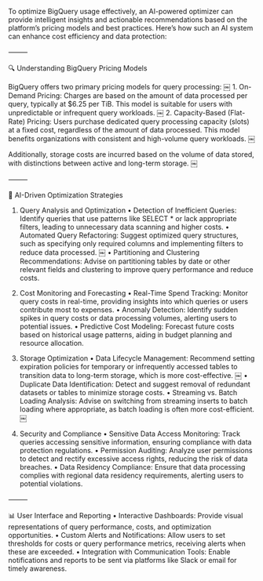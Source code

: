 To optimize BigQuery usage effectively, an AI-powered optimizer can provide intelligent insights and actionable recommendations based on the platform’s pricing models and best practices. Here’s how such an AI system can enhance cost efficiency and data protection:

⸻

🔍 Understanding BigQuery Pricing Models

BigQuery offers two primary pricing models for query processing: ￼
	1.	On-Demand Pricing: Charges are based on the amount of data processed per query, typically at $6.25 per TiB. This model is suitable for users with unpredictable or infrequent query workloads. ￼
	2.	Capacity-Based (Flat-Rate) Pricing: Users purchase dedicated query processing capacity (slots) at a fixed cost, regardless of the amount of data processed. This model benefits organizations with consistent and high-volume query workloads. ￼

Additionally, storage costs are incurred based on the volume of data stored, with distinctions between active and long-term storage. ￼

⸻

🤖 AI-Driven Optimization Strategies

1. Query Analysis and Optimization
	•	Detection of Inefficient Queries: Identify queries that use patterns like SELECT * or lack appropriate filters, leading to unnecessary data scanning and higher costs.
	•	Automated Query Refactoring: Suggest optimized query structures, such as specifying only required columns and implementing filters to reduce data processed. ￼
	•	Partitioning and Clustering Recommendations: Advise on partitioning tables by date or other relevant fields and clustering to improve query performance and reduce costs.

2. Cost Monitoring and Forecasting
	•	Real-Time Spend Tracking: Monitor query costs in real-time, providing insights into which queries or users contribute most to expenses.
	•	Anomaly Detection: Identify sudden spikes in query costs or data processing volumes, alerting users to potential issues.
	•	Predictive Cost Modeling: Forecast future costs based on historical usage patterns, aiding in budget planning and resource allocation.

3. Storage Optimization
	•	Data Lifecycle Management: Recommend setting expiration policies for temporary or infrequently accessed tables to transition data to long-term storage, which is more cost-effective. ￼
	•	Duplicate Data Identification: Detect and suggest removal of redundant datasets or tables to minimize storage costs.
	•	Streaming vs. Batch Loading Analysis: Advise on switching from streaming inserts to batch loading where appropriate, as batch loading is often more cost-efficient. ￼

4. Security and Compliance
	•	Sensitive Data Access Monitoring: Track queries accessing sensitive information, ensuring compliance with data protection regulations.
	•	Permission Auditing: Analyze user permissions to detect and rectify excessive access rights, reducing the risk of data breaches.
	•	Data Residency Compliance: Ensure that data processing complies with regional data residency requirements, alerting users to potential violations.

⸻

📊 User Interface and Reporting
	•	Interactive Dashboards: Provide visual representations of query performance, costs, and optimization opportunities.
	•	Custom Alerts and Notifications: Allow users to set thresholds for costs or query performance metrics, receiving alerts when these are exceeded.
	•	Integration with Communication Tools: Enable notifications and reports to be sent via platforms like Slack or email for timely awareness.
